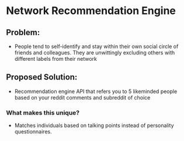 # Network Recommendation Engine

## Problem: 
* People tend to self-identify and stay within their own social circle of friends and colleagues. They are unwittingly excluding others with different labels from their network

## Proposed Solution: 
* Recommendation engine API that refers you to 5 likeminded people based on your reddit comments and subreddit of choice

### What makes this unique?
* Matches individuals based on talking points instead of personality questionnaires.

